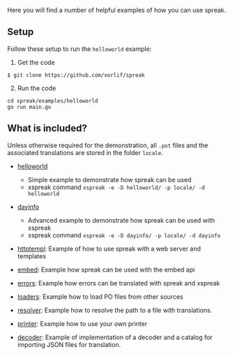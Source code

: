 
Here you will find a number of helpful examples of how you can use spreak. 

## Setup

Follow these setup to run the `helloworld` example:

1. Get the code

  ```shell
  $ git clone https://github.com/vorlif/spreak
  ```

2. Run the code

  ```shell
  cd spreak/examples/helloworld
  go run main.go
  ```

## What is included?

Unless otherwise required for the demonstration, all `.pot` files and the associated translations are
stored in the folder `locale`.

* [helloworld](./helloworld/main.go)
  * Simple example to demonstrate how spreak can be used
  * xspreak command `xspreak -e -D helloworld/ -p locale/ -d helloworld`

* [dayinfo](./dayinfo/main.go)
  * Advanced example to demonstrate how spreak can be used with xspreak
  * xspreak command `xspreak -e -D dayinfo/ -p locale/ -d dayinfo`

* [httptempl](features/httptempl): Example of how to use spreak with a web server and templates

* [embed](./features/embed/main.go): Example how spreak can be used with the embed api

* [errors](./features/errors/main.go): Example how errors can be translated with spreak and xspreak

* [loaders](./features/loaders/main.go): Example how to load PO files from other sources

* [resolver](./features/resolver/main.go): Example how to resolve the path to a file with translations.

* [printer](./features/printer/main.go): Example how to use your own printer

* [decoder](./features/decoder): Example of implementation of a decoder and a catalog for importing JSON files for translation.
